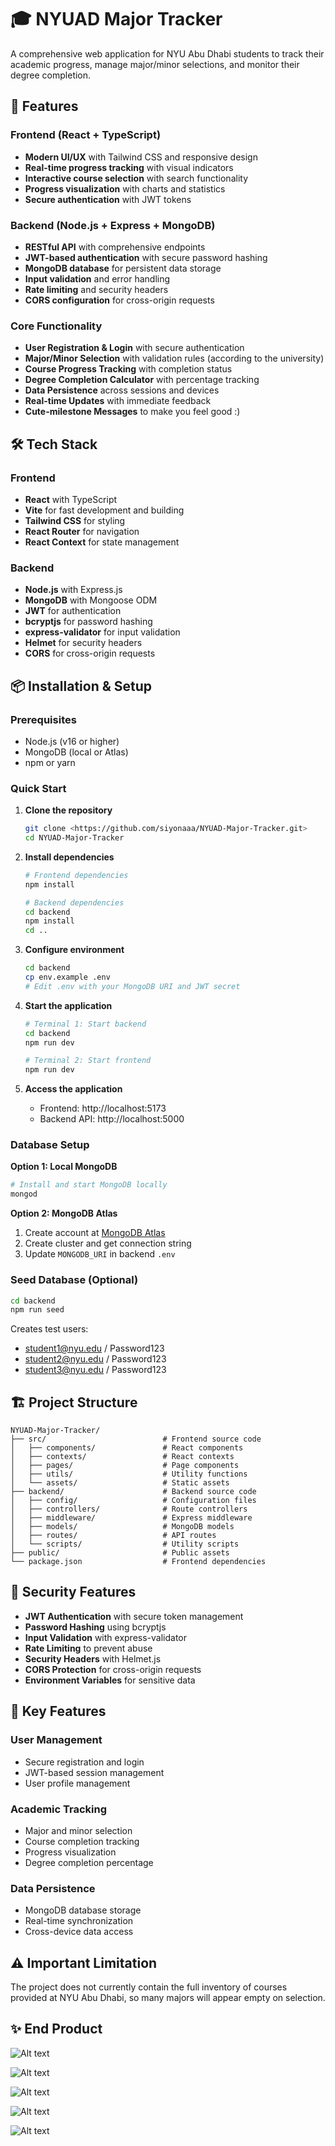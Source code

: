 # 🎓 NYUAD Major Tracker

A comprehensive web application for NYU Abu Dhabi students to track their academic progress, manage major/minor selections, and monitor their degree completion.

## 🚀 Features

### Frontend (React + TypeScript)
- **Modern UI/UX** with Tailwind CSS and responsive design
- **Real-time progress tracking** with visual indicators
- **Interactive course selection** with search functionality
- **Progress visualization** with charts and statistics
- **Secure authentication** with JWT tokens

### Backend (Node.js + Express + MongoDB)
- **RESTful API** with comprehensive endpoints
- **JWT-based authentication** with secure password hashing
- **MongoDB database** for persistent data storage
- **Input validation** and error handling
- **Rate limiting** and security headers
- **CORS configuration** for cross-origin requests

### Core Functionality
- **User Registration & Login** with secure authentication
- **Major/Minor Selection** with validation rules (according to the university)
- **Course Progress Tracking** with completion status
- **Degree Completion Calculator** with percentage tracking
- **Data Persistence** across sessions and devices
- **Real-time Updates** with immediate feedback
- **Cute-milestone Messages** to make you feel good :)

## 🛠️ Tech Stack

### Frontend
- **React** with TypeScript
- **Vite** for fast development and building
- **Tailwind CSS** for styling
- **React Router** for navigation
- **React Context** for state management

### Backend
- **Node.js** with Express.js
- **MongoDB** with Mongoose ODM
- **JWT** for authentication
- **bcryptjs** for password hashing
- **express-validator** for input validation
- **Helmet** for security headers
- **CORS** for cross-origin requests

## 📦 Installation & Setup

### Prerequisites
- Node.js (v16 or higher)
- MongoDB (local or Atlas)
- npm or yarn

### Quick Start

1. **Clone the repository**
   ```bash
   git clone <https://github.com/siyonaaa/NYUAD-Major-Tracker.git>
   cd NYUAD-Major-Tracker
   ```

2. **Install dependencies**
   ```bash
   # Frontend dependencies
   npm install
   
   # Backend dependencies
   cd backend
   npm install
   cd ..
   ```

3. **Configure environment**
   ```bash
   cd backend
   cp env.example .env
   # Edit .env with your MongoDB URI and JWT secret
   ```

4. **Start the application**
   ```bash
   # Terminal 1: Start backend
   cd backend
   npm run dev
   
   # Terminal 2: Start frontend
   npm run dev
   ```

5. **Access the application**
   - Frontend: http://localhost:5173
   - Backend API: http://localhost:5000

### Database Setup

**Option 1: Local MongoDB**
```bash
# Install and start MongoDB locally
mongod
```

**Option 2: MongoDB Atlas**
1. Create account at [MongoDB Atlas](https://www.mongodb.com/atlas)
2. Create cluster and get connection string
3. Update `MONGODB_URI` in backend `.env`

### Seed Database (Optional)
```bash
cd backend
npm run seed
```

Creates test users:
- student1@nyu.edu / Password123
- student2@nyu.edu / Password123
- student3@nyu.edu / Password123


## 🏗️ Project Structure

```
NYUAD-Major-Tracker/
├── src/                          # Frontend source code
│   ├── components/               # React components
│   ├── contexts/                 # React contexts
│   ├── pages/                    # Page components
│   ├── utils/                    # Utility functions
│   └── assets/                   # Static assets
├── backend/                      # Backend source code
│   ├── config/                   # Configuration files
│   ├── controllers/              # Route controllers
│   ├── middleware/               # Express middleware
│   ├── models/                   # MongoDB models
│   ├── routes/                   # API routes
│   └── scripts/                  # Utility scripts
├── public/                       # Public assets
└── package.json                  # Frontend dependencies
```

## 🔐 Security Features

- **JWT Authentication** with secure token management
- **Password Hashing** using bcryptjs
- **Input Validation** with express-validator
- **Rate Limiting** to prevent abuse
- **Security Headers** with Helmet.js
- **CORS Protection** for cross-origin requests
- **Environment Variables** for sensitive data

## 🎯 Key Features

### User Management
- Secure registration and login
- JWT-based session management
- User profile management

### Academic Tracking
- Major and minor selection
- Course completion tracking
- Progress visualization
- Degree completion percentage

### Data Persistence
- MongoDB database storage
- Real-time synchronization
- Cross-device data access

## ⚠️ Important Limitation

The project does not currently contain the full inventory of courses provided at NYU Abu Dhabi, so many majors will appear empty on selection. 

## ✨ End Product

![Alt text](images/1.png)

![Alt text](images/2.png)

![Alt text](images/3.png)

![Alt text](images/4.1.png)

![Alt text](images/5.png)

